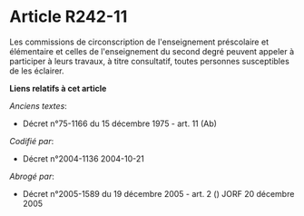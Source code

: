 # Article R242-11

Les commissions de circonscription de l'enseignement préscolaire et élémentaire et celles de l'enseignement du second degré
peuvent appeler à participer à leurs travaux, à titre consultatif, toutes personnes susceptibles de les éclairer.

**Liens relatifs à cet article**

_Anciens textes_:

  - Décret n°75-1166 du 15 décembre 1975 - art. 11 (Ab)

_Codifié par_:

  - Décret n°2004-1136 2004-10-21

_Abrogé par_:

  - Décret n°2005-1589 du 19 décembre 2005 - art. 2 () JORF 20 décembre 2005
